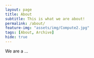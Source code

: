 ```yaml
---
layout: page
title: About
subtitle: This is what we are about!
permalink: /about/
feature-img: "assets/img/Compute2.jpg"
tags: [About, Archive]
hide: true
---
```


We are a ...

 
